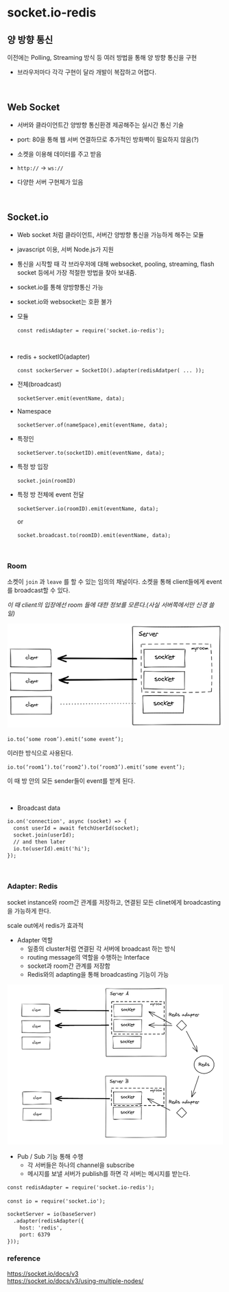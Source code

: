 
# socket.io-redis

## 양 방향 통신
이전에는 Polling, Streaming 방식 등 여러 방법을 통해 양 방향 통신을 구현
* 브라우저마다 각각 구현이 달라 개발이 복잡하고 어렵다.
<br>

## Web Socket
* 서버와 클라이언트간 양방향 통신환경 제공해주는 실시간 통신 기술 <br>

* port: 80을 통해 웹 서버 연결하므로 추가적인 방화벽이 필요하지 않음(?) <br>

* 소켓을 이용해 데이터를 주고 받음 <br>

* `http://` → `ws://` <br>

* 다양한 서버 구현체가 있음 <br>
<br>


## Socket.io

* Web socket 처럼 클라이언트, 서버간 양방향 통신을 가능하게 해주는 모듈 <br>

* javascript 이용, 서버 Node.js가 지원 <br>

* 통신을 시작할 때 각 브라우저에 대해 websocket, pooling, streaming, flash socket 등에서 가장 적절한 방법을 찾아 보내줌. <br>

* socket.io를 통해 양방향통신 가능 <br>

* socket.io와 websocket는 호환 불가 <br>
 
 * 모듈

    `const redisAdapter = require('socket.io-redis');`
 
 <br>
 
 * redis + socketIO(adapter)

    `const sockerServer = SocketIO().adapter(redisAdatper( ... ));`

- 전체(broadcast)

    `socketServer.emit(eventName, data);`

- Namespace

    `socketServer.of(nameSpace),emit(eventName, data);`

- 특정인

    `socketServer.to(socketID).emit(eventName, data);`

- 특정 방 입장

    `socket.join(roomID)`

- 특정 방 전체에 event 전달

    `socketServer.io(roomID).emit(eventName, data);`

    or

    `socket.broadcast.to(roomID).emit(eventName, data);`


<br>

### Room

소켓이 `join` 과 `leave` 를 할 수 있는 임의의 채널이다. 소켓을 통해 client들에게 event를 broadcast할 수 있다.<br>

  *이 때 client의 입장에선 room 들에 대한 정보를 모른다.(사실 서버쪽에서만 신경 쓸 일)*
<br>

<img src = "./images/room.png">

`io.to(‘some room’).emit(‘some event’);`

이러한 방식으로 사용된다.

`io.to(‘room1’).to(‘room2’).to(‘room3’).emit(‘some event’);`

이 때 방 안의 모든 sender들이 event를 받게 된다.

<br>


* Broadcast data
```
io.on('connection', async (socket) => {
  const userId = await fetchUserId(socket);
  socket.join(userId);
  // and then later
  io.to(userId).emit('hi');
});

```
<br>

### Adapter: Redis
socket instance와 room간 관계를 저장하고, 연결된 모든 clinet에게 broadcasting을 가능하게 한다.<br>

scale out에서 redis가 효과적

- Adapter 역할
    - 일종의 cluster처럼 연결된 각 서버에 broadcast 하는 방식
    - routing message의 역할을 수행하는 Interface
    - socket과 room간 관계를 저장함
    - Redis와의 adapting을 통해 broadcasting 기능이 가능

<img src = "./images/redisadapter.png">

- Pub / Sub 기능 통해 수행
    - 각 서버들은 하나의 channel을 subscribe
    - 메시지를 보낼 서버가 publish를 하면 각 서버는 메시지를 받는다.

```
const redisAdapter = require('socket.io-redis');

const io = require('socket.io');
```

```
socketServer = io(baseServer)
  .adapter(redisAdapter({
    host: 'redis',
    port: 6379
}));
```


### reference <br>
https://socket.io/docs/v3 <br>
https://socket.io/docs/v3/using-multiple-nodes/
